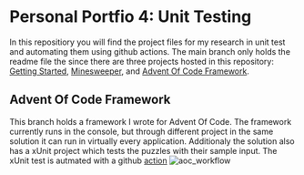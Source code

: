 # Personal Portfio 4: Unit Testing

In this repositiory you will find the project files for my research in unit test and automating them using github actions.
The main branch only holds the readme file the since there are three projects hosted in this repository: [Getting Started](https://github.com/mathias-bevers/term2.4-personal-portfolio/tree/getting-started), [Minesweeper](https://github.com/mathias-bevers/term2.4-personal-portfolio/tree/minesweeper), and [Advent Of Code Framework](https://github.com/mathias-bevers/term2.4-personal-portfolio/tree/aoc).

## Advent Of Code Framework
This branch holds a framework I wrote for Advent Of Code. 
The framework currently runs in the console, but through different project in the same solution it can run in virtually every application.
Additionaly the solution also has a xUnit project which tests the puzzles with their sample input.
The xUnit test is autmated with a github [action](https://github.com/mathias-bevers/term2.4-personal-portfolio/blob/aoc/.github/workflows/dotnet.yml) ![aoc_workflow](https://github.com/mathias-bevers/term2.4-personal-portfolio/actions/workflows/dotnet.yml/badge.svg?branch=aoc)